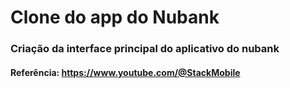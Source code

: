 ﻿# Clone do app do Nubank
 
### Criação da interface principal do aplicativo do nubank
#### Referência: https://www.youtube.com/@StackMobile

